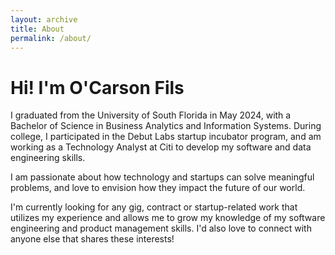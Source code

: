 ```yaml
---
layout: archive 
title: About
permalink: /about/
---
```


<!--
---
layout: page
title: About
permalink: /about/
---
-->

<!-- Changed layout from page to archive -->


<!-- About Page content -->
# Hi! I'm O'Carson Fils
I graduated from the University of South Florida in May 2024, with a Bachelor of Science in Business Analytics and Information Systems.
During college, I participated in the Debut Labs startup incubator program, and am working as a Technology Analyst at Citi to develop my software and data engineering skills.

I am passionate about how technology and startups can solve meaningful problems, and love to envision how they impact the future of our world.

I'm currently looking for any gig, contract or startup-related work that utilizes my experience and allows me to grow my knowledge of my software engineering and product management skills. 
I'd also love to connect with anyone else that shares these interests!


<!--
This is the base Jekyll theme. You can find out more info about customizing your Jekyll theme, as well as basic Jekyll usage documentation at [jekyllrb.com](https://jekyllrb.com/)

You can find the source code for Minima at GitHub:
[jekyll][jekyll-organization] /
[minima](https://github.com/jekyll/minima)

You can find the source code for Jekyll at GitHub:
[jekyll][jekyll-organization] /
[jekyll](https://github.com/jekyll/jekyll)


[jekyll-organization]: https://github.com/jekyll
-->